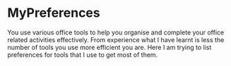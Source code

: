 # MyPreferences
You use various office tools to help you organise and complete your office related activities effectively. From experience what I have learnt is less the number of tools you use more efficient you are. Here I am trying to list preferences for tools that I use to get most of them.
